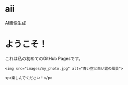 # aii
AI画像生成
<!DOCTYPE html>
<html>
<head>
    <title>私のウェブサイト</title>
</head>
<body>
    <h1>ようこそ！</h1>
    <p>これは私の初めてのGitHub Pagesです。</p>

    <img src="images/my_photo.jpg" alt="青い空と白い雲の風景">

    <p>楽しんでください！</p>
</body>
</html>
